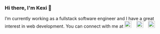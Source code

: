 ### Hi there, I'm Kexi 👋

I’m currently working as a fullstack software engineer and I have a great interest in web development. You can connect with me at
[<img alt="Kexi | Twitter" width="22" src="https://cdn.jsdelivr.net/npm/simple-icons@3.13.0/icons/twitter.svg" />](https://twitter.com/kexi_dang) &nbsp;&nbsp;
[<img alt="Kexi | LinkedIn" width="22" src="https://cdn.jsdelivr.net/npm/simple-icons@3.13.0/icons/linkedin.svg" />](https://linkedin.com/in/dangkexi) &nbsp;&nbsp;
[<img alt="Kexi | Weibo" width="22" src="https://cdn.jsdelivr.net/npm/simple-icons@3.13.0/icons/sinaweibo.svg" />](https://weibo.com/dangkexi) &nbsp;&nbsp;
